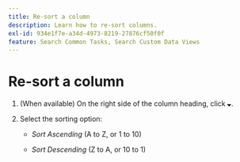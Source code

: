 ```yaml
---
title: Re-sort a column
description: Learn how to re-sort columns.
exl-id: 934e1f7e-a34d-4973-8219-27876cf50f0f
feature: Search Common Tasks, Search Custom Data Views
---
```

# Re-sort a column

<!-- The same in new UI and legacy CM views -->

1. (When available) On the right side of the column heading, click ![Down arrow](/help/search-social-commerce/assets/arrow-down-expand.png "Down arrow").

1. Select the sorting option:

   * *Sort Ascending* (A to Z, or 1 to 10)

   * *Sort Descending* (Z to A, or 10 to 1)

